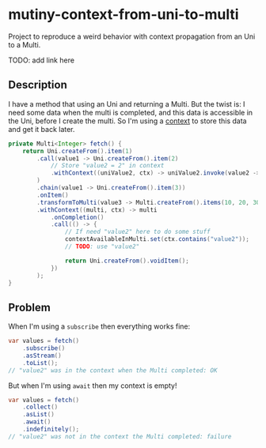 # mutiny-context-from-uni-to-multi

Project to reproduce a weird behavior with context propagation from an Uni to a Multi.

TODO: add link here

## Description

I have a method that using an Uni and returning a Multi. But the twist is: I need some data when the multi is completed, and this data is accessible in the Uni, before I create the multi.
So I'm using a [context](https://smallrye.io/smallrye-mutiny/2.5.1/guides/context-passing/) to store this data and get it back later.

```java
private Multi<Integer> fetch() {
    return Uni.createFrom().item(1)
        .call(value1 -> Uni.createFrom().item(2)
            // Store "value2 = 2" in context
            .withContext((uniValue2, ctx) -> uniValue2.invoke(value2 -> ctx.put("value2", value2)))
        )
        .chain(value1 -> Uni.createFrom().item(3))
        .onItem()
        .transformToMulti(value3 -> Multi.createFrom().items(10, 20, 30))
        .withContext((multi, ctx) -> multi
            .onCompletion()
            .call(() -> {
                // If need "value2" here to do some stuff
                contextAvailableInMulti.set(ctx.contains("value2"));
                // TODO: use "value2"

                return Uni.createFrom().voidItem();
            })
        );
}
```

## Problem

When I'm using a `subscribe` then everything works fine:

```java
var values = fetch()
    .subscribe()
    .asStream()
    .toList();
// "value2" was in the context when the Multi completed: OK
```

But when I'm using `await` then my context is empty!

```java
var values = fetch()
    .collect()
    .asList()
    .await()
    .indefinitely();
// "value2" was not in the context the Multi completed: failure
```
